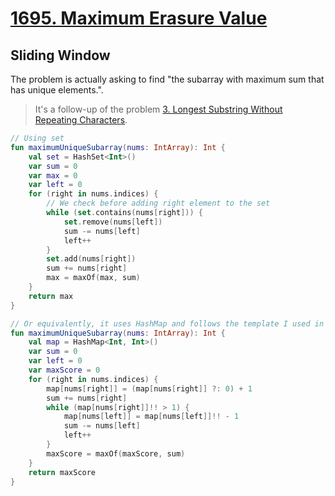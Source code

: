 # [1695. Maximum Erasure Value](https://leetcode.com/problems/maximum-erasure-value/description/)

## Sliding Window
The problem is actually asking to find "the subarray with maximum sum that has unique elements.".

> It's a follow-up of the problem [3. Longest Substring Without Repeating Characters](../leetcode/3.longest-substring-without-repeating-characters.md).

```kotlin
// Using set
fun maximumUniqueSubarray(nums: IntArray): Int {
    val set = HashSet<Int>()
    var sum = 0
    var max = 0
    var left = 0
    for (right in nums.indices) {
        // We check before adding right element to the set
        while (set.contains(nums[right])) {
            set.remove(nums[left])
            sum -= nums[left]
            left++
        }
        set.add(nums[right])
        sum += nums[right]
        max = maxOf(max, sum)
    }
    return max
}

// Or equivalently, it uses HashMap and follows the template I used in the sliding window
fun maximumUniqueSubarray(nums: IntArray): Int {
    val map = HashMap<Int, Int>()
    var sum = 0
    var left = 0
    var maxScore = 0
    for (right in nums.indices) {
        map[nums[right]] = (map[nums[right]] ?: 0) + 1
        sum += nums[right]
        while (map[nums[right]]!! > 1) {
            map[nums[left]] = map[nums[left]]!! - 1
            sum -= nums[left]
            left++
        }
        maxScore = maxOf(maxScore, sum)
    }
    return maxScore
}
```